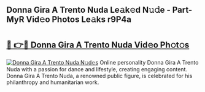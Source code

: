 ## Donna Gira A Trento Nuda Le𝚊k𝚎d N𝚞𝚍e - Part-MyR Vid𝚎o Photos Le𝚊ks r9P4a

# <h2><a href="http://fbfc0ey.evod.top/?m=Donna+Gira+A+Trento+Nuda">🔗 👉🔴 Donna Gira A Trento Nuda Vid𝚎o Ph𝚘t𝚘s</a></h2>

[![Donna Gira A Trento Nuda N𝚞d𝚎s](https://i.imgur.com/8V9OHl7.gif)](http://fbfc0ey.evod.top/?m=Donna+Gira+A+Trento+Nuda)
Online personality Donna Gira A Trento Nuda with a passion for dance and lifestyle, creating engaging content. Donna Gira A Trento Nuda, a renowned public figure, is celebrated for his philanthropy and humanitarian work. 
